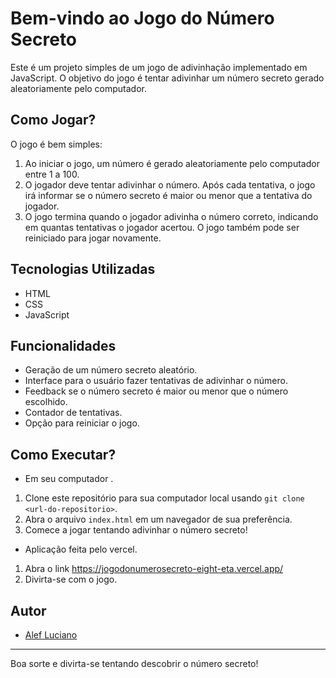# Bem-vindo ao Jogo do Número Secreto

Este é um projeto simples de um jogo de adivinhação implementado em JavaScript. O objetivo do jogo é tentar adivinhar um número secreto gerado aleatoriamente pelo computador.

## Como Jogar?

O jogo é bem simples:
1. Ao iniciar o jogo, um número é gerado aleatoriamente pelo computador entre 1 a 100.
2. O jogador deve tentar adivinhar o número. Após cada tentativa, o jogo irá informar se o número secreto é maior ou menor que a tentativa do jogador.
3. O jogo termina quando o jogador adivinha o número correto, indicando em quantas tentativas o jogador acertou. O jogo também pode ser reiniciado para jogar novamente.

## Tecnologias Utilizadas

- HTML
- CSS
- JavaScript

## Funcionalidades

- Geração de um número secreto aleatório.
- Interface para o usuário fazer tentativas de adivinhar o número.
- Feedback se o número secreto é maior ou menor que o número escolhido.
- Contador de tentativas.
- Opção para reiniciar o jogo.

## Como Executar?

- Em seu computador .

1. Clone este repositório para sua computador local usando `git clone <url-do-repositorio>`.
2. Abra o arquivo `index.html` em um navegador de sua preferência.
3. Comece a jogar tentando adivinhar o número secreto!

- Aplicação feita pelo vercel.
  
1. Abra o link https://jogodonumerosecreto-eight-eta.vercel.app/
2. Divirta-se com o jogo.

## Autor

- [Alef Luciano](https://github.com/alefluciano10)

---

Boa sorte e divirta-se tentando descobrir o número secreto!
